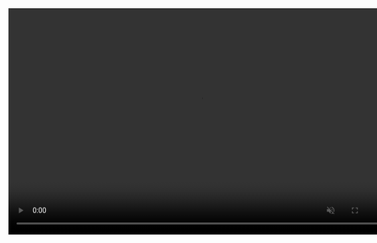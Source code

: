 <video width="760" height="450" controls autoplay muted loop>
  <source src="pics/glow.mp4" type="video/mp4">
  Your browser does not support the video tag.
</video>